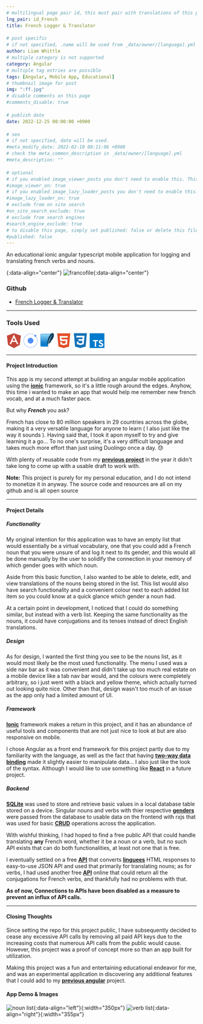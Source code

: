 ```yaml
---
# multilingual page pair id, this must pair with translations of this page. (This name must be unique)
lng_pair: id_French
title: French Logger & Translator

# post specific
# if not specified, .name will be used from _data/owner/[language].yml
author: Liam Whittle
# multiple category is not supported
category: Angular
# multiple tag entries are possible
tags: [Angular, Mobile App, Educational]
# thumbnail image for post
img: ":ff.jpg"
# disable comments on this page
#comments_disable: true

# publish date
date: 2022-12-25 00:00:00 +0900

# seo
# if not specified, date will be used.
#meta_modify_date: 2022-02-10 08:11:06 +0900
# check the meta_common_description in _data/owner/[language].yml
#meta_description: ""

# optional
# if you enabled image_viewer_posts you don't need to enable this. This is only if image_viewer_posts = false
#image_viewer_on: true
# if you enabled image_lazy_loader_posts you don't need to enable this. This is only if image_lazy_loader_posts = false
#image_lazy_loader_on: true
# exclude from on site search
#on_site_search_exclude: true
# exclude from search engines
#search_engine_exclude: true
# to disable this page, simply set published: false or delete this file
#published: false
---
```


<!-- outline-start -->

An educational ionic angular typescript mobile application for logging and translating french verbs and nouns.

<!-- outline-end -->

{:data-align="center"}
![francofile](:ff.jpg){:data-align="center"}

### Github

- [French Logger & Translator](https://github.com/Liam-Whittle/french-logger-translator)

***

### Tools Used

<img
      src="https://raw.githubusercontent.com/devicons/devicon/master/icons/angularjs/angularjs-plain.svg"
      alt="Angular"
      width="40"
      height="40"
      style="pointer-events: none"
/>
<img
      src="https://raw.githubusercontent.com/devicons/devicon/master/icons/ionic/ionic-original.svg"
      alt="Ionic"
      width="40"
      height="40"
      style="pointer-events: none"
/>
<img
      src="https://raw.githubusercontent.com/devicons/devicon/master/icons/sqlite/sqlite-original.svg"
      alt="SQLite"
      width="40"
      height="40"
      style="pointer-events: none"
/>
<img
      src="https://raw.githubusercontent.com/devicons/devicon/master/icons/html5/html5-plain.svg"
      alt="HTML5"
      width="40"
      height="40"
      style="pointer-events: none"
/>
<img
      src="https://raw.githubusercontent.com/devicons/devicon/master/icons/css3/css3-plain.svg"
      alt="CSS3"
      width="40"
      height="40"
      style="pointer-events: none"
/>
<img
      src="https://raw.githubusercontent.com/devicons/devicon/master/icons/typescript/typescript-plain.svg"
      alt="Typescript"
      width="40"
      height="40"
      style="pointer-events: none"
/>

***


#### Project Introduction
This app is my second attempt at building an angular mobile application using the **[ionic](https://ionicframework.com/)** framework, so it's a little rough around the edges. Anyhow, this time i wanted to make an app that would help me remember new french vocab, and at a much faster pace. 

But why **_French_** you ask?

French has close to 80 million speakers in 29 countries across the globe, making it a very versatile language for anyone to learn ( I also just like the way it sounds ). Having said that, I took it apon myself to try and give learning it a go... To no one's surprise, it's a very difficult language and takes much more effort than just using Duolingo once a day. 😓

With plenty of reusable code from my **[previous project](/posts/2022-12-20-Invoice)** in the year it didn't take long to come up with a usable draft to work with. 

**Note:** This project is purely for my personal education, and I do not intend to monetize it in anyway. The source code and resources are all on my github and is all open source

***
#### Project Details
##### Functionality
My original intention for this application was to have an empty list that would essentially be a virtual vocabulary, one that you could add a French noun that you were unsure of and log it next to its gender, and this would all be done manually by the user to solidify the connection in your memory of which gender goes with which noun. 

Aside from this basic function, I also wanted to be able to delete, edit, and view translations of the nouns being stored in the list. This list would also have search functionality and a convenient colour next to each added list item so you could know at a quick glance which gender a noun had.

At a certain point in development, I noticed that I could do something similar, but instead with a verb list. Keeping the same functionality as the nouns, it could have conjugations and its tenses instead of direct English translations.

##### Design
As for design, I wanted the first thing you see to be the nouns list, as it would most likely be the most used functionality. The menu I used was a side nav bar as it was convenient and didn't take up too much real estate on a mobile device like a tab nav bar would, and the colours were completely arbitrary, so i just went with a black and yellow theme, which actually turned out looking quite nice. Other than that, design wasn't too much of an issue as the app only had a limited amount of UI.

##### Framework
**[Ionic](https://ionicframework.com/)** framework makes a return in this project, and it has an abundance of useful tools and components that are not just nice to look at but are also responsive on mobile.

I chose Angular as a front end framework for this project partly due to my familiarity with the language, as well as the fact that having **[two-way data binding](https://angular.io/guide/two-way-binding)** made it slightly easier to manipulate data... I also just like the look of the syntax. Although I would like to use something like **[React](https://reactjs.org/)** in a future project. 

##### Backend
**[SQLite](https://www.sqlite.org/index.html)** was used to store and retrieve basic values in a local database table stored on a device. Singular nouns and verbs with thier respective **[genders](https://en.wikipedia.org/wiki/Grammatical_gender)** were passed from the database to usable data on the frontend with rxjs that was used for basic **[CRUD](https://en.wikipedia.org/wiki/Create,_read,_update_and_delete)** operations across the application.

With wishful thinking, I had hoped to find a free public API that could handle translating **any** French word, whether it be a noun or a verb, but no such API exists that can do both functionalities, at least not one that is free. 

I eventually settled on a free **[API](https://github.com/imankulov/linguee-api)** that converts **[linguees](https://www.linguee.com/)** HTML responses to easy-to-use JSON API and used that primarily for translating nouns; as for verbs, I had used another free **[API](https://rapidapi.com/conjugaisonapp/api/french-conjugaison/pricing)** online that could return all the  conjugations for French verbs, and thankfully had no problems with that. 

**As of now, Connections to APIs have been disabled as a measure to prevent an influx of API calls.**

***

#### Closing Thoughts
Since setting the repo for this project public, I have subsequently decided to cease any excessive API calls by removing all paid API keys due to the increasing costs that numerous API calls from the public would cause. However, this project was a proof of concept more so than an app built for utilization.

Making this project was a fun and entertaining educational endeavor for me, and was an experimental application in discovering any additional features that I could add to my **[previous angular](/posts/2022-12-20-Invoice)** project.

#### App Demo & Images
![noun list](:noun.gif){:data-align="left"}{:width="350px"}
![verb list](:verb.gif){:data-align="right"}{:width="355px"}

